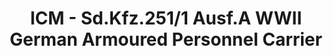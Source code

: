 ---
layout: product
title: "ICM - Sd.Kfz.251/1 Ausf.A WWII German Armoured Personnel Carrier"
price: "TBA" 
desc: "N/A"
img_path: "/assets/img/ICM35101.webp"
brand: "N/A"
available: false
special_offer: false
new: false
soon: false
cat: "010000"
subcat: "013600"
subsubcat: "0N/A"
sifra: "ICM35101"
popular: false
---